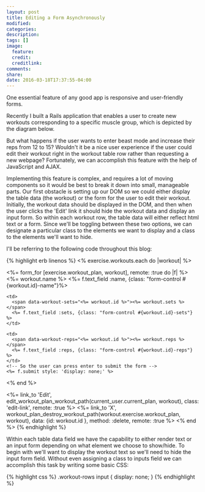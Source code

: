 ```yaml
---
layout: post
title: Editing a Form Asynchronously
modified:
categories:
description:
tags: []
image:
  feature:
  credit:
  creditlink:
comments:
share:
date: 2016-03-18T17:37:55-04:00
---
```


One essential feature of any good app is responsive and user-friendly forms.  

Recently I built a Rails application that enables a user to create new workouts corresponding to a specific muscle group, which is depicted by the diagram below.

But what happens if the user wants to enter beast mode and increase their reps from 12 to 15? Wouldn't it be a nice user experience if the user could edit their workout right in the workout table row rather than requesting a new webpage? Fortunately, we can accomplish this feature with the help of JavaScript and AJAX.

Implementing this feature is complex, and requires a lot of moving components so it would be best to break it down into small, manageable parts. Our first obstacle is setting up our DOM so we could either display the table data (the workout) or the form for the user to edit their workout. Initially, the workout data should be displayed in the DOM, and then when the user clicks the 'Edit' link it should hide the workout data and display an input form. So within each workout row, the table data will either reflect html text or a form. Since we'll be toggling between these two options, we can designate a particular class to the elements we want to display and a class to the elements we'll want to hide.

I'll be referring to the following code throughout this blog:

{% highlight erb linenos %}
<% exercise.workouts.each do |workout| %>
  <!-- Workout row -->
  <tr class="workout-rows" data-muscle-group-id="<%= exercise.muscle_group.id %>" data-workout-id="<%= workout.id %>">

  <%= form_for [exercise.workout_plan, workout], remote: :true do |f| %>
    <!-- Either display the html text or the form input -->
    <td>
      <span data-workout-name="<%= workout.id %>"><%= workout.name %></span>
      <%= f.text_field :name, {class: "form-control #{workout.id}-name"}%>
    </td>

    <td>
      <span data-workout-sets="<%= workout.id %>"><%= workout.sets %></span>
      <%= f.text_field :sets, {class: "form-control #{workout.id}-sets"} %>
    </td>

    <td>
      <span data-workout-reps="<%= workout.id %>"><%= workout.reps %></span>
      <%= f.text_field :reps, {class: "form-control #{workout.id}-reps"} %>
    </td>
    <!-- So the user can press enter to submit the form -->
    <%= f.submit style: 'display: none;' %>
  <% end %>

  <td><%= link_to 'Edit', edit_workout_plan_workout_path(current_user.current_plan, workout), class: 'edit-link', remote: :true %></td>
  <td><%= link_to 'X', workout_plan_destroy_workout_path(workout.exercise.workout_plan, workout), data: {id: workout.id }, method: :delete, remote: :true %></td>
<% end %>
{% endhighlight %}

Within each table data field we have the capability to either render text or an input form depending on what element we choose to show/hide. To begin with we'll want to display the workout text so we'll need to hide the input form field. Without even assigning a class to inputs field we can accomplish this task by writing some basic CSS:

{% highlight css %}
.workout-rows input {
  display: none;
}
{% endhighlight %}
